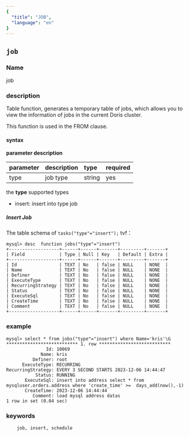 ```yaml
---
{
  "title": "JOB",
  "language": "en"
}
---
```


<!--
Licensed to the Apache Software Foundation (ASF) under one
or more contributor license agreements.  See the NOTICE file
distributed with this work for additional information
regarding copyright ownership.  The ASF licenses this file
to you under the Apache License, Version 2.0 (the
"License"); you may not use this file except in compliance
with the License.  You may obtain a copy of the License at

  http://www.apache.org/licenses/LICENSE-2.0

Unless required by applicable law or agreed to in writing,
software distributed under the License is distributed on an
"AS IS" BASIS, WITHOUT WARRANTIES OR CONDITIONS OF ANY
KIND, either express or implied.  See the License for the
specific language governing permissions and limitations
under the License.
-->

## `job`

### Name

<version since="dev">

job

</version>

### description

Table function, generates a temporary table of jobs, which allows you to view the information of jobs in the current Doris cluster.

This function is used in the FROM clause.

#### syntax

**parameter description**

| parameter | description | type   | required |
|:----------|:------------|:-------|:---------|
| type      | job type    | string | yes      |

the **type** supported types
- insert: insert into type job


##### Insert Job

The table schema of `tasks("type"="insert");` tvf：

```
mysql> desc  function jobs("type"="insert")
+-------------------+------+------+-------+---------+-------+
| Field             | Type | Null | Key   | Default | Extra |
+-------------------+------+------+-------+---------+-------+
| Id                | TEXT | No   | false | NULL    | NONE  |
| Name              | TEXT | No   | false | NULL    | NONE  |
| Definer           | TEXT | No   | false | NULL    | NONE  |
| ExecuteType       | TEXT | No   | false | NULL    | NONE  |
| RecurringStrategy | TEXT | No   | false | NULL    | NONE  |
| Status            | TEXT | No   | false | NULL    | NONE  |
| ExecuteSql        | TEXT | No   | false | NULL    | NONE  |
| CreateTime        | TEXT | No   | false | NULL    | NONE  |
| Comment           | TEXT | No   | false | NULL    | NONE  |
+-------------------+------+------+-------+---------+-------+
```

### example

```
mysql> select * from jobs("type"="insert") where Name='kris'\G
*************************** 1. row ***************************
               Id: 10069
             Name: kris
          Definer: root
      ExecuteType: RECURRING
RecurringStrategy: EVERY 3 SECOND STARTS 2023-12-06 14:44:47
           Status: RUNNING
       ExecuteSql: insert into address select * from mysqluser.orders.address where 'create_time' >=  days_add(now(),-1)
       CreateTime: 2023-12-06 14:44:44
          Comment: load mysql address datas
1 row in set (0.04 sec)
```

### keywords

        job, insert, schedule

